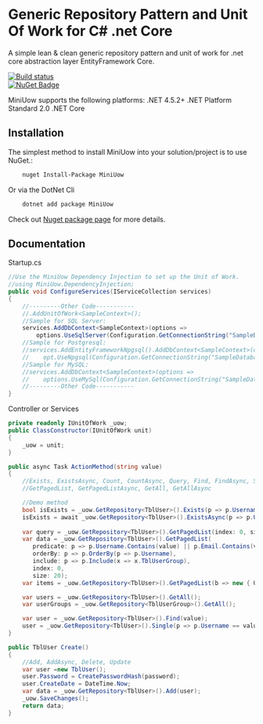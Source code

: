 
# Generic Repository Pattern and Unit Of Work for C# .net Core

A simple lean & clean generic repository pattern and unit of work for .net core  abstraction layer EntityFramework Core.

[![Build status](https://ci.appveyor.com/api/projects/status/kju8o0abk7yiep22/branch/master?svg=true)](https://ci.appveyor.com/project/canhhungit/miniunitofwork/branch/master)   
[![NuGet Badge](https://buildstats.info/nuget/MiniUow)](https://www.nuget.org/packages/MiniUow/)

MiniUow supports the following platforms:
.NET 4.5.2+
.NET Platform Standard 2.0
.NET Core

## Installation

The simplest method to install MiniUow into your solution/project is to use NuGet.:

```bash
    nuget Install-Package MiniUow
```

Or via the DotNet Cli

```bash
    dotnet add package MiniUow
```

Check out [Nuget package page](https://www.nuget.org/packages/MiniUow/) for more details.

## Documentation 
Startup.cs
```csharp
//Use the MiniUow Dependency Injection to set up the Unit of Work.
//using MiniUow.DependencyInjection;
public void ConfigureServices(IServiceCollection services)
{
    //---------Other Code-----------
	//.AddUnitOfWork<SampleContext>();
    //Sample for SQL Server:
    services.AddDbContext<SampleContext>(options =>
        options.UseSqlServer(Configuration.GetConnectionString("SampleDatabase"))).AddUnitOfWork<SampleContext>();
	//Sample for Postgresql:
    //services.AddEntityFrameworkNpgsql().AddDbContext<SampleContext>(opt =>
    //    opt.UseNpgsql(Configuration.GetConnectionString("SampleDatabase"))).AddUnitOfWork<SampleContext>();
    //Sample for MySQL:
    //services.AddDbContext<SampleContext>(options => 
    //    options.UseMySql(Configuration.GetConnectionString("SampleDatabase"))).AddUnitOfWork<SampleContext>();
    //---------Other Code-----------
}
```

Controller or Services
```csharp
private readonly IUnitOfWork _uow;
public ClassConstructor(IUnitOfWork unit)
{
    _uow = unit;
}

public async Task ActionMethod(string value)
{
    //Exists, ExistsAsync, Count, CountAsync, Query, Find, FindAsync, Single, SingleAsync
    //GetPagedList, GetPagedListAsync, GetAll, GetAllAsync

    //Demo method
	bool isExists = _uow.GetRepository<TblUser>().Exists(p => p.Username == value);
	isExists = await _uow.GetRepository<TblUser>().ExistsAsync(p => p.Username == value);
	
	var query = _uow.GetRepository<TblUser>().GetPagedList(index: 0, size: int.MaxValue);
    var data = _uow.GetRepository<TblUser>().GetPagedList(
       predicate: p => p.Username.Contains(value) || p.Email.Contains(value) || p.Name.Contains(value),
       orderBy: p => p.OrderBy(p => p.Username),
       include: p => p.Include(x => x.TblUserGroup),
       index: 0,
       size: 20);
    var items = _uow.GetRepository<TblUser>().GetPagedList(b => new { Username = b.Username, Name = b.Name });

    var users = _uow.GetRepository<TblUser>().GetAll();
    var userGroups = _uow.GetRepository<TblUserGroup>().GetAll();

    var user = _uow.GetRepository<TblUser>().Find(value);
    user = _uow.GetRepository<TblUser>().Single(p => p.Username == value);
}

public TblUser Create()
{
    //Add, AddAsync, Delete, Update
    var user =new TblUser();
    user.Password = CreatePasswordHash(password);
    user.CreateDate = DateTime.Now;
    var data = _uow.GetRepository<TblUser>().Add(user);
    _uow.SaveChanges();
    return data;
}
```
